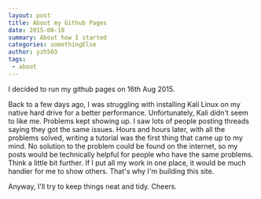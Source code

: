 ```yaml
---
layout: post
title: About my Github Pages
date: 2015-08-18 
summary: About how I started
categories: somethingElse
author: yzh503
tags: 
 - about
---
```

I decided to run my github pages on 16th Aug 2015. 

Back to a few days ago, I was struggling with installing Kali Linux on my native hard drive for a better performance. Unfortunately, Kali didn't seem to like me. Problems kept showing up. I saw lots of people posting threads saying they got the same issues. Hours and hours later, with all the problems solved, writing a tutorial was the first thing that came up to my mind. No solution to the problem could be found on the internet, so my posts would be technically helpful for people who have the same problems. Think a little bit further. If I put all my work in one place, it would be much handier for me to show others. That's why I'm building this site.

Anyway, I'll try to keep things neat and tidy. Cheers. 
